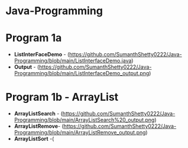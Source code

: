 # Java-Programming

# Program 1a
- **ListInterFaceDemo** - (https://github.com/SumanthShetty0222/Java-Programming/blob/main/ListInterfaceDemo.java)
- **Output** - (https://github.com/SumanthShetty0222/Java-Programming/blob/main/ListInterfaceDemo_output.png)

# Program 1b - ArrayList
- **ArrayListSearch** - (https://github.com/SumanthShetty0222/Java-Programming/blob/main/ArrayListSearch%20_output.png)
- **ArrayListRemove**- (https://github.com/SumanthShetty0222/Java-Programming/blob/main/ArrayListRemove_output.png)
- **ArrayListSort** -(

